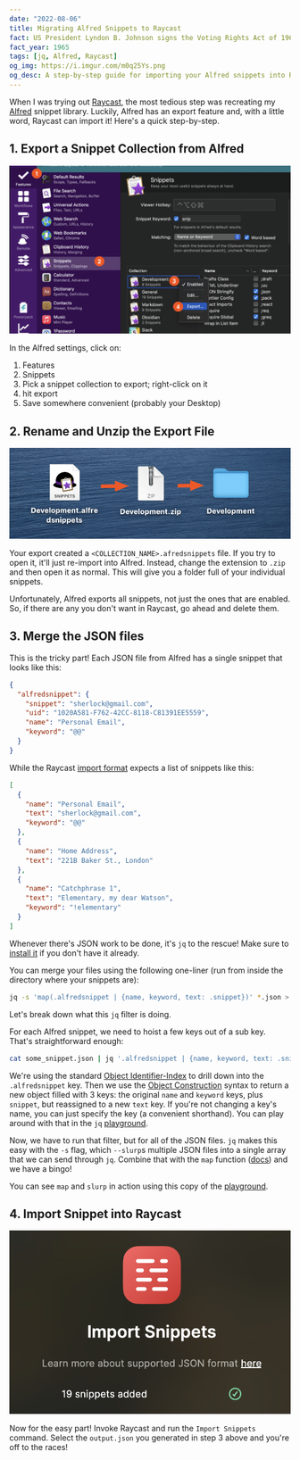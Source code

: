 ```yaml
---
date: "2022-08-06"
title: Migrating Alfred Snippets to Raycast
fact: US President Lyndon B. Johnson signs the Voting Rights Act of 1965 into law.
fact_year: 1965
tags: [jq, Alfred, Raycast]
og_img: https://i.imgur.com/m0q25Ys.png
og_desc: A step-by-step guide for importing your Alfred snippets into Raycast with a little help from the command line.
---
```


When I was trying out [Raycast](https://www.raycast.com/), the most tedious step was recreating my [Alfred](https://www.alfredapp.com/) snippet library. Luckily, Alfred has an export feature and, with a little word, Raycast can import it! Here's a quick step-by-step.

## 1. Export a Snippet Collection from Alfred

![](images/alfred-export.png)

In the Alfred settings, click on:

1. Features
2. Snippets
3. Pick a snippet collection to export; right-click on it
4. hit export
5. Save somewhere convenient (probably your Desktop)

## 2. Rename and Unzip the Export File

![](images/file-rename.png)

Your export created a `<COLLECTION_NAME>.afredsnippets` file. If you try to open it, it'll just re-import into Alfred. Instead, change the extension to `.zip` and then open it as normal. This will give you a folder full of your individual snippets.

Unfortunately, Alfred exports all snippets, not just the ones that are enabled. So, if there are any you don't want in Raycast, go ahead and delete them.

## 3. Merge the JSON files

This is the tricky part! Each JSON file from Alfred has a single snippet that looks like this:

```json
{
  "alfredsnippet": {
    "snippet": "sherlock@gmail.com",
    "uid": "1020A581-F762-42CC-8118-C81391EE5559",
    "name": "Personal Email",
    "keyword": "@@"
  }
}
```

While the Raycast [import format](https://manual.raycast.com/snippets/how-to-import-snippets) expects a list of snippets like this:

```json
[
  {
    "name": "Personal Email",
    "text": "sherlock@gmail.com",
    "keyword": "@@"
  },
  {
    "name": "Home Address",
    "text": "221B Baker St., London"
  },
  {
    "name": "Catchphrase 1",
    "text": "Elementary, my dear Watson",
    "keyword": "!elementary"
  }
]
```

Whenever there's JSON work to be done, it's `jq` to the rescue! Make sure to [install it](https://stedolan.github.io/jq/download/) if you don't have it already.

You can merge your files using the following one-liner (run from inside the directory where your snippets are):

```bash
jq -s 'map(.alfredsnippet | {name, keyword, text: .snippet})' *.json > ../output.json
```

Let's break down what this `jq` filter is doing.

For each Alfred snippet, we need to hoist a few keys out of a sub key. That's straightforward enough:

```bash
cat some_snippet.json | jq '.alfredsnippet | {name, keyword, text: .snippet}'
```

We're using the standard [Object Identifier-Index](https://stedolan.github.io/jq/manual/#ObjectIdentifier-Index:.foo,.foo.bar) to drill down into the `.alfredsnippet` key. Then we use the [Object Construction](https://stedolan.github.io/jq/manual/#ObjectConstruction:{}) syntax to return a new object filled with 3 keys: the original `name` and `keyword` keys, plus `snippet`, but reassigned to a new `text` key. If you're not changing a key's name, you can just specify the key (a convenient shorthand). You can play around with that in the `jq` [playground](https://jqplay.org/s/Re9loYP8lFg).

Now, we have to run that filter, but for all of the JSON files. `jq` makes this easy with the `-s` flag, which `--slurp`s multiple JSON files into a single array that we can send through `jq`. Combine that with the `map` function ([docs](<https://stedolan.github.io/jq/manual/#map(x),map_values(x)>)) and we have a bingo!

You can see `map` and `slurp` in action using this copy of the [playground](https://jqplay.org/s/HyvPEvOQdKN).

## 4. Import Snippet into Raycast

![](images/success.png)

Now for the easy part! Invoke Raycast and run the `Import Snippets` command. Select the `output.json` you generated in step 3 above and you're off to the races!

